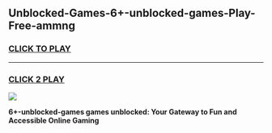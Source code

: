 
## Unblocked-Games-6+-unblocked-games-Play-Free-ammng
<h3>
<a href="https://premium76.site?title=6+-unblocked-games&ref=22A">CLICK TO PLAY</a></h3>
<hr>

<h3>
<a href="https://premium76.site?title=6+-unblocked-games&ref=22A">CLICK 2 PLAY</a>
  
</h3>

<a href="https://premium76.site?title=6+-unblocked-games&ref=22A"><img src="https://clearcache.store/games.png"></a>


**6+-unblocked-games games unblocked: Your Gateway to Fun and Accessible Online Gaming**
